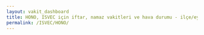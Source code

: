 ```yaml
---
layout: vakit_dashboard
title: HONO, ISVEC için iftar, namaz vakitleri ve hava durumu - ilçe/eyalet seç
permalink: /ISVEC/HONO/
---
```


<script type="text/javascript">
  var GLOBAL_COUNTRY = 'ISVEC';
  var GLOBAL_CITY = 'HONO';
  var GLOBAL_STATE = '';
  var lat = 72;
  var lon = 21;
</script>
